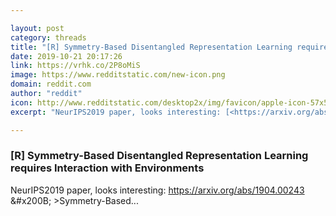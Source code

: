 ```yaml
---

layout: post
category: threads
title: "[R] Symmetry-Based Disentangled Representation Learning requires Interaction with Environments"
date: 2019-10-21 20:17:26
link: https://vrhk.co/2P8oMiS
image: https://www.redditstatic.com/new-icon.png
domain: reddit.com
author: "reddit"
icon: http://www.redditstatic.com/desktop2x/img/favicon/apple-icon-57x57.png
excerpt: "NeurIPS2019 paper, looks interesting: [<https://arxiv.org/abs/1904.00243>](<https://arxiv.org/abs/1904.00243>) &amp;#x200B; &gt;Symmetry-Based..."

---
```


### [R] Symmetry-Based Disentangled Representation Learning requires Interaction with Environments

NeurIPS2019 paper, looks interesting: [<https://arxiv.org/abs/1904.00243>](<https://arxiv.org/abs/1904.00243>) &amp;#x200B; &gt;Symmetry-Based...